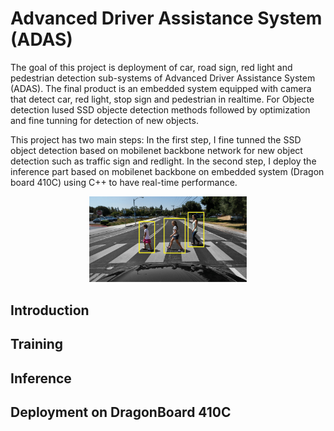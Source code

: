 # Advanced Driver Assistance System (ADAS) 

The goal of this project is deployment of car, road sign, red light and pedestrian detection sub-systems of Advanced Driver Assistance System (ADAS). 
The final product is an embedded system equipped with camera that detect car, red light, stop sign and pedestrian in realtime. 
For Objecte detection Iused SSD objecte detection methods followed by optimization and fine tunning for detection of new objects.

This project has two main steps: 
In the first step, I fine tunned the SSD object detection based on mobilenet backbone network for new 
object detection such as traffic sign and redlight.
In the second step, I deploy the inference part based on mobilenet backbone on embedded system (Dragon board 410C) using C++ to have real-time performance. 


<p align="center">
  <img  src="images/adas_pedestrian.jpg" alt="alt text" width="50%" height="50%" title="Pedestrain detection">
</p>


## Introduction



## Training




## Inference





## Deployment on DragonBoard 410C






